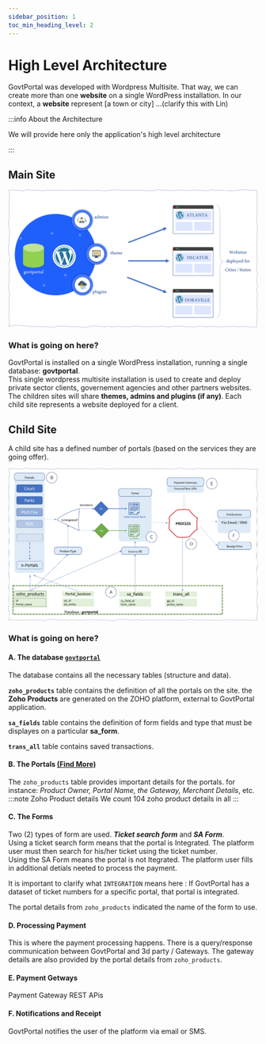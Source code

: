 ```yaml
---
sidebar_position: 1
toc_min_heading_level: 2
---
```


# High Level Architecture

GovtPortal was developed with Wordpress Multisite. That way, we can create more than one **website** on a single WordPress installation.
In our context, a **website** represent [a town or city] ...(clarify this with Lin)

:::info About the Architecture

We will provide here only the application's high level architecture

:::

## Main Site

![](../../static/img/wordpress_multisite.png)

### What is going on here?

GovtPortal is installed on a single WordPress installation, running a single database: **govtportal**. <br/>
This single wordpress multisite installation is used to create and deploy private sector clients, governement agencies and other partners websites.<br />
The children sites will share **themes, admins and plugins (if any)**.
Each child site represents a website deployed for a client.

## Child Site

A child site has a defined number of portals (based on the services they are going offer).

![](../../static/img/child_site.png)

### What is going on here?

#### A. **The database** [`govtportal`](./database)

The database contains all the necessary tables (structure and data). <br />

**`zoho_products`** table contains the definition of all the portals on the site. the **Zoho Products** are generated on the ZOHO platform, external to GovtPortal application.<br />

**`sa_fields`** table contains the definition of form fields and type that must be displayes on a particular **sa_form**.<br />

**`trans_all`** table contains saved transactions. <br />

#### B. **The Portals** [(Find More)](../portals/intro)

The `zoho_products` table provides important details for the portals. for instance: _Product Owner, Portal Name, the Gateway, Merchant Details_, etc.
:::note Zoho Product details
We count 104 zoho product details in all
:::

#### C. **The Forms**

Two (2) types of form are used. **_Ticket search form_** and **_SA Form_**. <br />
Using a ticket search form means that the portal is Integrated. The platform user must then search for his/her ticket using the ticket number. <br />
Using the SA Form means the portal is not Itegrated. The platform user fills in additional detials neeted to process the payment.<br />

It is important to clarify what `INTEGRATION` means here : If GovtPortal has a dataset of ticket numbers for a specific portal, that portal is integrated.

The portal details from `zoho_products` indicated the name of the form to use.

#### D. **Processing Payment**

This is where the payment processing happens. There is a query/response communication between GovtPortal and 3d party / Gateways. The gateway details are also provided by the portal details from `zoho_products`.

#### E. **Payment Getways**

Payment Gateway REST APis

#### F. **Notifications and Receipt**

GovtPortal notifies the user of the platform via email or SMS.
